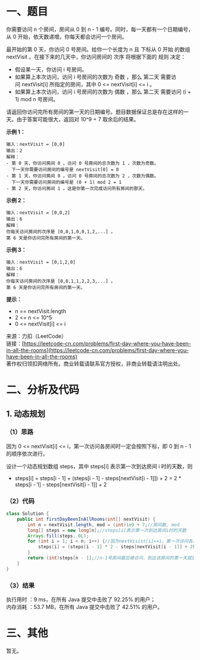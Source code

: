 # 一、题目
你需要访问 n 个房间，房间从 0 到 n - 1 编号。同时，每一天都有一个日期编号，从 0 开始，依天数递增。你每天都会访问一个房间。    
    
最开始的第 0 天，你访问 0 号房间。给你一个长度为 n 且 下标从 0 开始 的数组 nextVisit 。在接下来的几天中，你访问房间的 次序 将根据下面的 规则 决定：    
- 假设某一天，你访问 i 号房间。
- 如果算上本次访问，访问 i 号房间的次数为 奇数 ，那么 第二天 需要访问 nextVisit[i] 所指定的房间，其中 0 <= nextVisit[i] <= i 。
- 如果算上本次访问，访问 i 号房间的次数为 偶数 ，那么 第二天 需要访问 (i + 1) mod n 号房间。
    
    
请返回你访问完所有房间的第一天的日期编号。题目数据保证总是存在这样的一天。由于答案可能很大，返回对 10^9 + 7 取余后的结果。   
    
**示例 1：**     
```
输入：nextVisit = [0,0]
输出：2
解释：
- 第 0 天，你访问房间 0 。访问 0 号房间的总次数为 1 ，次数为奇数。
  下一天你需要访问房间的编号是 nextVisit[0] = 0
- 第 1 天，你访问房间 0 。访问 0 号房间的总次数为 2 ，次数为偶数。
  下一天你需要访问房间的编号是 (0 + 1) mod 2 = 1
- 第 2 天，你访问房间 1 。这是你第一次完成访问所有房间的那天。
```
**示例 2：**     
```
输入：nextVisit = [0,0,2]
输出：6
解释：
你每天访问房间的次序是 [0,0,1,0,0,1,2,...] 。
第 6 天是你访问完所有房间的第一天。
```
**示例 3：**    
```
输入：nextVisit = [0,1,2,0]
输出：6
解释：
你每天访问房间的次序是 [0,0,1,1,2,2,3,...] 。
第 6 天是你访问完所有房间的第一天。
```
**提示：**    
- n == nextVisit.length
- 2 <= n <= 10^5
- 0 <= nextVisit[i] <= i
    
    
来源：力扣（LeetCode）    
链接：[https://leetcode-cn.com/problems/first-day-where-you-have-been-in-all-the-rooms](https://leetcode-cn.com/problems/first-day-where-you-have-been-in-all-the-rooms)     
著作权归领扣网络所有。商业转载请联系官方授权，非商业转载请注明出处。    
# 二、分析及代码    
## 1. 动态规划
### （1）思路
因为 0 <= nextVisit[i] <= i，第一次访问各房间时一定会按照下标，即 0 到 n - 1 的顺序依次进行。    
    
设计一个动态规划数组 steps，其中 steps[i] 表示第一次到达房间 i 时的天数，则     
- steps[i] = steps[i - 1] + (steps[i - 1] - steps[nextVisit[i - 1]]) + 2 = 2 * steps[i - 1] - steps[nextVisit[i - 1]] + 2
### （2）代码
```java
class Solution {
    public int firstDayBeenInAllRooms(int[] nextVisit) {
        int n = nextVisit.length, mod = (int)1e9 + 7;//房间数, mod
        long[] steps = new long[n];//steps[i]表示第一次到达房间i时的天数
        Arrays.fill(steps, 0L);
        for (int i = 1; i < n; i++) {//因为nextVisist[i]<=i，第一次访问各房间一定会按下标顺序
            steps[i] = (steps[i - 1] * 2 - steps[nextVisit[i - 1]] + 2L + mod) % mod;//更新第一次到达房间i时的天数
        }
        return (int)steps[n - 1];//n-1号房间最后被访问，到达该房间的第一天就是待求解的日期
    }
}
```
### （3）结果
执行用时 ：9 ms，在所有 Java 提交中击败了 92.25% 的用户；    
内存消耗 ：53.7 MB，在所有 Java 提交中击败了 42.51% 的用户。      
# 三、其他
暂无。  
